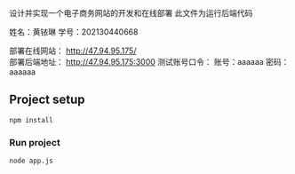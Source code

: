 设计并实现一个电子商务网站的开发和在线部署
此文件为运行后端代码

姓名：黄铱琳
学号：202130440668

部署在线网站：  http://47.94.95.175/     
部署后端地址：  http://47.94.95.175:3000
测试账号口令：  账号：aaaaaa  密码：aaaaaa 


## Project setup
```
npm install
```

### Run project
```
node app.js
```

